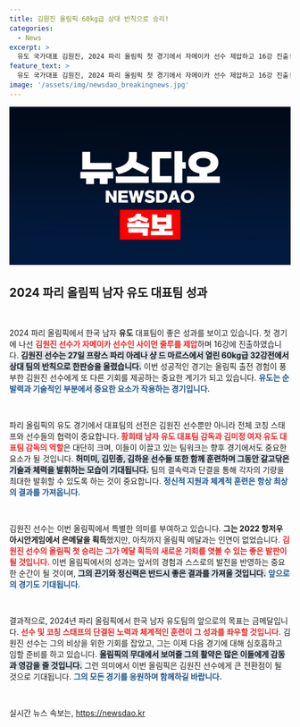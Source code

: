 ```yaml
---
title: 김원진 올림픽 60kg급 상대 반칙으로 승리!
categories:
  - News
excerpt: >
  유도 국가대표 김원진, 2024 파리 올림픽 첫 경기에서 자메이카 선수 제압하고 16강 진출! 반칙으로 얻은 한판승, 아제르바이잔 선수와의 16강 대결이 기대된다. 메달의 꿈, 이번엔 이루어질까?
feature_text: >
  유도 국가대표 김원진, 2024 파리 올림픽 첫 경기에서 자메이카 선수 제압하고 16강 진출! 반칙으로 얻은 한판승, 아제르바이잔 선수와의 16강 대결이 기대된다. 메달의 꿈, 이번엔 이루어질까?
image: '/assets/img/newsdao_breakingnews.jpg'
---
```


<p><img src="/assets/img/newsdao_breakingnews.jpg" alt="firstkoreanews 속보" /></p>

<p><h2 data-ke-size="size26">2024 파리 올림픽 남자 유도 대표팀 성과</h2><p data-ke-size="size16">&nbsp;</p></p>

<p>2024 파리 올림픽에서 한국 남자 <b>유도</b> 대표팀이 좋은 성과를 보이고 있습니다. 첫 경기에 나선 <b><span style="color: #ee2323;">김원진 선수가 자메이카 선수인 사이먼 줄루를 제압</span></b>하며 16강에 진출하였습니다. <b><span style="background-color: #21538527;">김원진 선수는 27일 프랑스 파리 아레나 샹 드 마르스에서 열린 60kg급 32강전에서 상대 팀의 반칙으로 한판승을 올렸습니다.</span></b> 이번 성공적인 경기는 올림픽 출전 경험이 풍부한 김원진 선수에게 또 다른 기회를 제공하는 중요한 계기가 되고 있습니다. <b><span style="color: #1a5490;">유도는 순발력과 기술적인 부분에서 중요한 요소가 작용하는 경기입니다.</span></b> </p>

<p data-ke-size="size16">&nbsp;</p>

<p>파리 올림픽의 유도 경기에서 대표팀의 선전은 김원진 선수뿐만 아니라 전체 코칭 스태프와 선수들의 협력이 중요합니다. <b><span style="color: #ee2323;">황희태 남자 유도 대표팀 감독과 김미정 여자 유도 대표팀 감독의 역할</span></b>은 대단히 크며, 이들이 이끌고 있는 팀워크는 향후 경기에서도 중요한 요소가 될 것입니다. <b><span style="background-color: #21538527;">허미미, 김민종, 김하윤 선수들 또한 함께 훈련하며 그동안 갈고닦은 기술과 체력을 발휘하는 모습이 기대됩니다.</span></b> 팀의 결속력과 단결을 통해 각자의 기량을 최대한 발휘할 수 있도록 하는 것이 중요합니다. <b><span style="color: #1a5490;">정신적 지원과 체계적 훈련은 항상 최상의 결과를 가져옵니다.</span></b></p>

<p data-ke-size="size16">&nbsp;</p>

<p>김원진 선수는 이번 올림픽에서 특별한 의미를 부여하고 있습니다. <b>그는 2022 항저우 아시안게임에서 은메달을 획득</b>했지만, 아직까지 올림픽 메달과는 인연이 없었습니다. <b><span style="color: #ee2323;">김원진 선수의 올림픽 첫 승리는 그가 메달 획득의 새로운 기회를 엿볼 수 있는 좋은 발판이 될 것입니다.</span></b> 이번 올림픽에서의 성과는 앞서의 경험과 스스로의 발전을 반영하는 중요한 순간이 될 것이며, <b><span style="background-color: #21538527;">그의 끈기와 정신력은 반드시 좋은 결과를 가져올 것입니다.</span></b> <b><span style="color: #1a5490;">앞으로의 경기도 기대됩니다.</span></b></p>

<p data-ke-size="size16">&nbsp;</p>

<p>결과적으로, 2024년 파리 올림픽에서 한국 남자 유도팀의 앞으로의 목표는 금메달입니다. <b><span style="color: #ee2323;">선수 및 코칭 스태프의 단결된 노력과 체계적인 훈련이 그 성과를 좌우할 것입니다.</span></b> 김원진 선수는 그의 비상을 위한 기회를 잡았고, 그는 이제 다음 경기에 대해 심호흡하고 임할 준비를 하고 있습니다. <b><span style="background-color: #21538527;">올림픽의 무대에서 보여줄 그의 활약은 많은 이들에게 감동과 영감을 줄 것입니다.</span></b> 그런 의미에서 이번 올림픽은 김원진 선수에게 큰 전환점이 될 것으로 기대됩니다. <b><span style="color: #1a5490;">그의 모든 경기를 응원하며 함께하길 바랍니다.</span></b></p>

<p data-ke-size="size16">&nbsp;</p>
실시간 뉴스 속보는, <a href="https://newsdao.kr" rel="dofollow">https://newsdao.kr</a>


